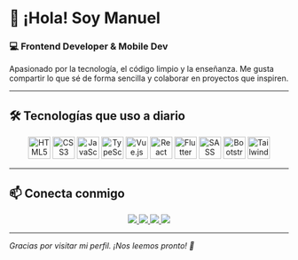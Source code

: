 # 👋 ¡Hola! Soy Manuel

### 💻 Frontend Developer & Mobile Dev  
Apasionado por la tecnología, el código limpio y la enseñanza. Me gusta compartir lo que sé de forma sencilla y colaborar en proyectos que inspiren.

---

## 🛠️ Tecnologías que uso a diario

<div align="center">
  <img src="https://cdn.jsdelivr.net/gh/devicons/devicon/icons/html5/html5-original.svg" height="40" alt="HTML5" />
  <img src="https://cdn.jsdelivr.net/gh/devicons/devicon/icons/css3/css3-original.svg" height="40" alt="CSS3" />
  <img src="https://cdn.jsdelivr.net/gh/devicons/devicon/icons/javascript/javascript-original.svg" height="40" alt="JavaScript" />
  <img src="https://cdn.jsdelivr.net/gh/devicons/devicon/icons/typescript/typescript-original.svg" height="40" alt="TypeScript" />
  <img src="https://cdn.jsdelivr.net/gh/devicons/devicon/icons/vuejs/vuejs-original.svg" height="40" alt="Vue.js" />
  <img src="https://cdn.jsdelivr.net/gh/devicons/devicon/icons/react/react-original.svg" height="40" alt="React" />
  <img src="https://cdn.jsdelivr.net/gh/devicons/devicon/icons/flutter/flutter-original.svg" height="40" alt="Flutter" />
  <img src="https://cdn.jsdelivr.net/gh/devicons/devicon/icons/sass/sass-original.svg" height="40" alt="SASS" />
  <img src="https://cdn.jsdelivr.net/gh/devicons/devicon/icons/bootstrap/bootstrap-original.svg" height="40" alt="Bootstrap" />
  <img src="https://cdn.jsdelivr.net/gh/devicons/devicon/icons/tailwindcss/tailwindcss-plain.svg" height="40" alt="Tailwind CSS" />
</div>

---

## 📫 Conecta conmigo

<div align="center">
  <a href="https://my-web-portfolio-pied.vercel.app/en" target="_blank">
    <img src="https://img.shields.io/badge/🌐%20Portafolio-000?style=for-the-badge&logo=google-chrome&logoColor=white" />
  </a>
  <a href="https://discord.com/users/tuusuario" target="_blank">
    <img src="https://img.shields.io/badge/💬%20Discord-5865F2?style=for-the-badge&logo=discord&logoColor=white" />
  </a>
  <a href="mailto:manuel.nrj.09@email.com">
    <img src="https://img.shields.io/badge/✉️%20Gmail-D14836?style=for-the-badge&logo=gmail&logoColor=white" />
  </a>
  <a href="https://www.linkedin.com/in/manuelnaranjo-dev/" target="_blank">
    <img src="https://img.shields.io/badge/💼%20LinkedIn-0077B5?style=for-the-badge&logo=linkedin&logoColor=white" />
  </a>
</div>

---

_Gracias por visitar mi perfil. ¡Nos leemos pronto! 🚀_
